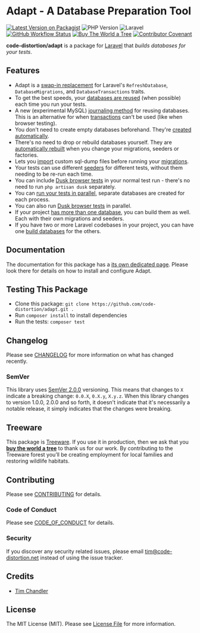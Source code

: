 # Adapt - A Database Preparation Tool

[![Latest Version on Packagist](https://img.shields.io/packagist/v/code-distortion/adapt.svg?style=flat-square)](https://packagist.org/packages/code-distortion/adapt)
![PHP Version](https://img.shields.io/badge/PHP-7.0%20to%208.4-blue?style=flat-square)
![Laravel](https://img.shields.io/badge/laravel-5.1+%2C%206%2C%207%2C%208%2C%209%2C%2010%20%26%2011-blue?style=flat-square)
[![GitHub Workflow Status](https://img.shields.io/github/actions/workflow/status/code-distortion/adapt/branch-master-tests.yml?branch=master&style=flat-square)](https://github.com/code-distortion/adapt/actions)
[![Buy The World a Tree](https://img.shields.io/badge/treeware-%F0%9F%8C%B3-lightgreen?style=flat-square)](https://plant.treeware.earth/code-distortion/adapt)
[![Contributor Covenant](https://img.shields.io/badge/contributor%20covenant-v2.1%20adopted-ff69b4.svg?style=flat-square)](.github/CODE_OF_CONDUCT.md)



**code-distortion/adapt** is a package for [Laravel](https://laravel.com/) that *builds databases for your tests*.



## Features

- Adapt is a [swap-in replacement](https://code-distortion.net/docs/adapt/usage/) for Laravel's `RefreshDatabase`, `DatabaseMigrations`, and `DatabaseTransactions` traits.
- To get the best speeds, your [databases are reused](https://code-distortion.net/docs/adapt/reusing-databases/) (when possible) each time you run your tests.
- A new (experimental MySQL) [journaling method](https://code-distortion.net/docs/adapt/reusing-databases/#journaling) for reusing databases. This is an alternative for when [transactions](https://code-distortion.net/docs/adapt/reusing-databases/#transactions) can't be used (like when browser testing).
- You don't need to create empty databases beforehand. They're [created automatically](https://code-distortion.net/docs/adapt/building-a-database/).
- There's no need to drop or rebuild databases yourself. They are [automatically rebuilt](https://code-distortion.net/docs/adapt/building-a-database/#rebuilding-your-database) when you change your migrations, seeders or factories.
- Lets you [import](https://code-distortion.net/docs/adapt/building-a-database/#imports) custom sql-dump files before running your [migrations](https://code-distortion.net/docs/adapt/building-a-database/#migrations).
- Your tests can use different [seeders](https://code-distortion.net/docs/adapt/building-a-database/#seeders) for different tests, without them needing to be re-run each time.
- You can include [Dusk browser tests](https://code-distortion.net/docs/adapt/browser-testing/) in your normal test run - there's no need to run `php artisan dusk` separately.
- You can [run your tests in parallel](https://code-distortion.net/docs/adapt/parallel-testing/), separate databases are created for each process.
- You can also run [Dusk browser tests](https://code-distortion.net/docs/adapt/browser-testing/) in parallel.
- If your project [has more than one database](https://code-distortion.net/docs/adapt/building-a-database/#building-extra-databases), you can build them as well. Each with their own migrations and seeders.
- If you have two or more Laravel codebases in your project, you can have one [build databases](https://code-distortion.net/docs/adapt/remote-databases/#building-databases-remotely) for the others.



## Documentation

The documentation for this package has a [its own dedicated page](https://code-distortion.net/packages/adapt). Please look there for details on how to install and configure Adapt.



## Testing This Package

- Clone this package: `git clone https://github.com/code-distortion/adapt.git .`
- Run `composer install` to install dependencies
- Run the tests: `composer test`



## Changelog

Please see [CHANGELOG](CHANGELOG.md) for more information on what has changed recently.



### SemVer

This library uses [SemVer 2.0.0](https://semver.org/) versioning. This means that changes to `X` indicate a breaking change: `0.0.X`, `0.X.y`, `X.y.z`. When this library changes to version 1.0.0, 2.0.0 and so forth, it doesn't indicate that it's necessarily a notable release, it simply indicates that the changes were breaking.



## Treeware

This package is [Treeware](https://treeware.earth). If you use it in production, then we ask that you [**buy the world a tree**](https://plant.treeware.earth/code-distortion/adapt) to thank us for our work. By contributing to the Treeware forest you’ll be creating employment for local families and restoring wildlife habitats.



## Contributing

Please see [CONTRIBUTING](.github/CONTRIBUTING.md) for details.



### Code of Conduct

Please see [CODE_OF_CONDUCT](.github/CODE_OF_CONDUCT.md) for details.



### Security

If you discover any security related issues, please email tim@code-distortion.net instead of using the issue tracker.



## Credits

- [Tim Chandler](https://github.com/code-distortion)



## License

The MIT License (MIT). Please see [License File](LICENSE.md) for more information.
